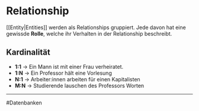 # Relationship

[[Entity|Entities]] werden als Relationships gruppiert. Jede davon hat eine gewissde **Rolle**, welche ihr Verhalten in der Relationship beschreibt.


## Kardinalität

*  **1:1** -> Ein Mann ist mit einer Frau verheiratet.
* **1:N** -> Ein Professor hält eine Vorlesung
* **N:1** -> Arbeiter:innen arbeiten für einen Kapitalisten
* **M:N** -> Studierende lauschen des Professors Worten

___
#Datenbanken